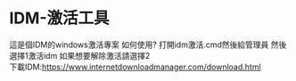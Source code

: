 # IDM-激活工具
這是個IDM的windows激活專案
如何使用?
打開idm激活.cmd然後給管理員
然後選擇1激活idm
如果想要解除激活請選擇2</br>
下載IDM:https://www.internetdownloadmanager.com/download.html
